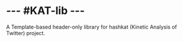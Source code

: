 --- #KAT-lib ---
===

A Template-based header-only library for hashkat (Kinetic Analysis of Twitter) project.
